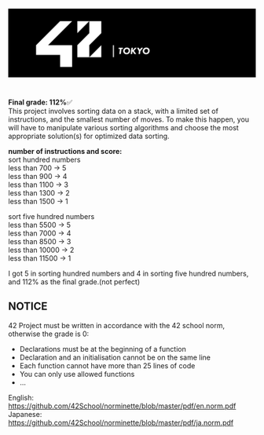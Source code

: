 ![](https://github.com/Sur1ive/42tokyo_piscine/blob/master/42.png)
# 
**Final grade: 112%**:white_check_mark: <br>
This project involves sorting data on a stack, with a limited set of instructions, and the smallest number of moves. To make this happen, you will have to manipulate various sorting algorithms and choose the most appropriate solution(s) for optimized data sorting.

**number of instructions and score:** <br>
sort hundred numbers<br>
less than 700   -> 5<br>
less than 900   -> 4<br>
less than 1100  -> 3<br>
less than 1300  -> 2<br>
less than 1500  -> 1<br>

sort five hundred numbers<br>
less than 5500  -> 5<br>
less than 7000  -> 4<br>
less than 8500  -> 3<br>
less than 10000 -> 2<br>
less than 11500 -> 1<br>

I got 5 in sorting hundred numbers and 4 in sorting five hundred numbers, and 112% as the final grade.(not perfect)<br>

## NOTICE 
42 Project must be written in accordance with the 42 school norm, otherwise the grade is 0:
* Declarations must be at the beginning of a function
* Declaration and an initialisation cannot be on the same line
* Each function cannot have more than 25 lines of code
* You can only use allowed functions
* ...

English: https://github.com/42School/norminette/blob/master/pdf/en.norm.pdf <br />
Japanese: https://github.com/42School/norminette/blob/master/pdf/ja.norm.pdf
